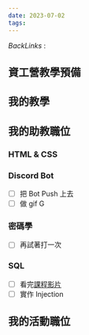 ```yaml
---
date: 2023-07-02
tags: 
--- 
```

*BackLinks* : 

## 資工營教學預備

## 我的教學

## 我的助教職位
### HTML & CSS
### Discord Bot
- [ ] 把 Bot Push 上去
- [ ] 做 gif G
### 密碼學
- [ ] 再試著打一次
### SQL
- [ ] 看完[課程影片](https://www.youtube.com/watch?v=LhmNE9VEJwQ&ab_channel=Maxx)
- [ ] 實作 Injection
## 我的活動職位